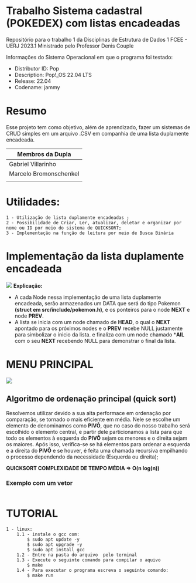 # Trabalho Sistema cadastral (POKEDEX) com listas encadeadas
Repositório para o trabalho 1 da Disciplinas de Estrutura de Dados 1 FCEE - UERJ 2023.1
Ministrado pelo Professor Denis Couple

Informações do Sistema Operacional em que o programa foi testado:
* Distributor ID:	Pop
* Description:	Pop!_OS 22.04 LTS
* Release:	22.04
* Codename:	jammy

# Resumo
Esse projeto tem como objetivo, além de aprendizado, fazer um sistemas de CRUD simples em um 
arquivo .CSV em companhia de uma lista duplamente encadeada.

|  **Membros da Dupla**  |
|------------------------|
| Gabriel Villarinho     |
| Marcelo Bromonschenkel |
|                        |

# Utilidades:
    1 - Utilização de lista duplamente encadeadas ;
    2 - Possibilidade de Criar, Ler, atualizar, deletar e organizar por nome ou ID por meio do sistema de QUICKSORT;
    3 - Implementação na função de leitura por meio de Busca Binária
    
# Implementação da lista duplamente encadeada
![](https://github.com/Villlas/Pokedex/blob/main/img/lista_Duplamente_Encadeada.png)
**Explicação:**
   - A cada Node nessa implementação de uma lista duplamente encadeada, serão armazenados um DATA que será 
        do tipo Pokemon **(struct em src/include/pokemon.h)**, e os ponteiros para o node **NEXT** e node **PREV**.
   - A lista se inicia com um node chamado de **HEAD**, o qual o **NEXT** apontado para os próximos nodes e o **PREV** recebe NULL justamente para
        simbolizar o inicio da lista. e finaliza com um node chamado ***AIL** com o seu **NEXT** recebendo NULL para demonstrar o final da lista.

# MENU PRINCIPAL
![](https://github.com/Villlas/Pokedex/blob/main/img/print_menu.png) 

## Algoritmo de ordenação principal (quick sort)
Resolvemos utilizar devido a sua alta performace em ordenação por comparação, se tornado o mais eficiente em média. Nele
se escolhe um elemento de denominamos como **PIVÔ**, que no caso do nosso trabalho será escolhido o elemento central, 
e partir dele particionamos a lista para que todo os elementos à esquerda do **PIVÔ** sejam os menores e o direita sejam
os maiores. Após isso, verifica-se se há elementos para ordenar a esquerda e a direita do **PIVÔ** e se houver, é feita
uma chamada recursiva empilhando o processo dependendo da necessidade (Esquerda ou direita);

**QUICKSORT COMPLEXIDADE DE TEMPO MÉDIA => O(n log(n))**

### Exemplo com um vetor
![]() 



# TUTORIAL 
    1 - linux:
        1.1 - instale o gcc com: 
            $ sudo apt update -y
            $ sudo apt upgrade -y
            $ sudo apt install gcc
        1.2 - Entre na pasta do arquivo  pelo terminal
        1.3 - Execute o seguinte comando para compilar o aquivo
            $ make
        1.4 - Para executar o programa escreva o seguinte comando:
            $ make run
        
